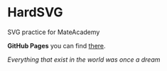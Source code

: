 # HardSVG
SVG practice for MateAcademy

**GitHub Pages** you can find [there](https://platoniux.github.io/HardSVG/src/ "GitHub Pages for this repo").

*Everything that exist in the world was once a dream*
